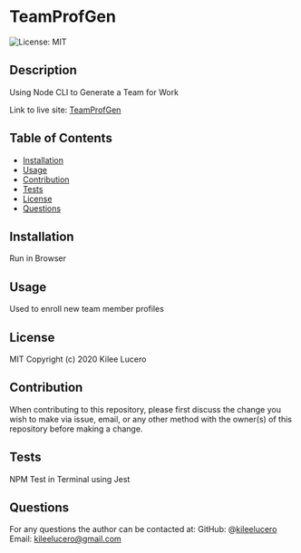 # TeamProfGen
![License: MIT](https://img.shields.io/badge/License-MIT-blue.svg)
## Description
Using Node CLI to Generate a Team for Work

Link to live site: [TeamProfGen](https://kileelucero.github.io/TeamProfGen/)

## Table of Contents

* [Installation](#installation)
* [Usage](#usage)
* [Contribution](#contribution)
* [Tests](#tests)
* [License](#license)
* [Questions](#questions)

## Installation
Run in Browser
## Usage
Used to enroll new team member profiles
## License
MIT
Copyright (c) 2020 Kilee Lucero
## Contribution
When contributing to this repository, please first discuss the change you wish to make via issue, email, or any other method with the owner(s) of this repository before making a change.
## Tests
NPM Test in Terminal using Jest
## Questions
For any questions the author can be contacted at:
GitHub: @[kileelucero](https://github.com/kileelucero)
Email: kileelucero@gmail.com
